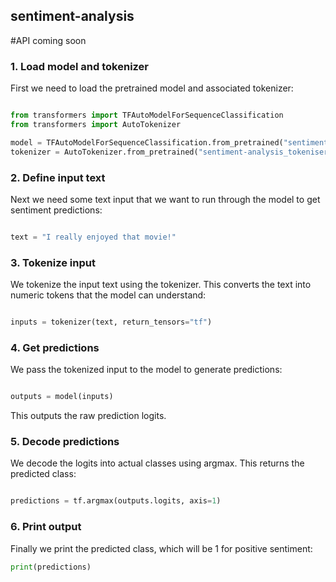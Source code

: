 
## sentiment-analysis
#API coming soon
### 1. Load model and tokenizer
First we need to load the pretrained model and associated tokenizer:

```python

from transformers import TFAutoModelForSequenceClassification
from transformers import AutoTokenizer

model = TFAutoModelForSequenceClassification.from_pretrained("sentiment-analysis") 
tokenizer = AutoTokenizer.from_pretrained("sentiment-analysis_tokeniser")
```
### 2. Define input text
Next we need some text input that we want to run through the model to get sentiment predictions:
```python

text = "I really enjoyed that movie!"
```
### 3. Tokenize input
We tokenize the input text using the tokenizer. This converts the text into numeric tokens that the model can understand:
```python

inputs = tokenizer(text, return_tensors="tf")
```
### 4. Get predictions
We pass the tokenized input to the model to generate predictions:
```python

outputs = model(inputs)
```
This outputs the raw prediction logits.
### 5. Decode predictions
We decode the logits into actual classes using argmax. This returns the predicted class:
```python

predictions = tf.argmax(outputs.logits, axis=1)
```
### 6. Print output
Finally we print the predicted class, which will be 1 for positive sentiment:
```python
print(predictions)
```

